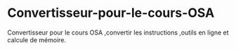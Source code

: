 # Convertisseur-pour-le-cours-OSA
Convertisseur pour le cours OSA ,convertir les instructions ,outils en ligne et calcule de mémoire.
